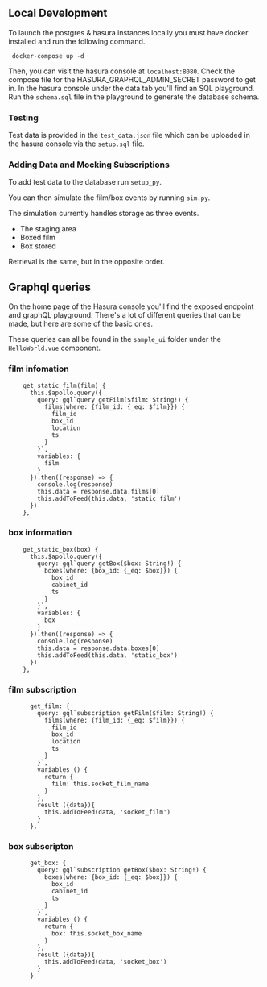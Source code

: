 ## Local Development

To launch the postgres & hasura instances locally you must have docker installed and run the following command.

`` docker-compose up -d``

Then, you can visit the hasura console at ``localhost:8080``. Check the compose file for the HASURA_GRAPHQL_ADMIN_SECRET password to get in. In the hasura console under the data tab you'll find an SQL playground. Run the ``schema.sql`` file in the playground to generate the database schema. 

### Testing
Test data is provided in the ``test_data.json`` file which can be uploaded in the hasura console via the ``setup.sql`` file.

### Adding Data and Mocking Subscriptions
To add test data to the database run ``setup_py``.

You can then simulate the film/box events by running ``sim.py``.

The simulation currently handles storage as three events.
- The staging area
- Boxed film
- Box stored

Retrieval is the same, but in the opposite order.

## Graphql queries
On the home page of the Hasura console you'll find the exposed endpoint and graphQL playground. There's a lot of different queries that can be made, but here are some of the basic ones.

These queries can all be found in the ``sample_ui`` folder under the ``HelloWorld.vue`` component.

### film infomation
```
    get_static_film(film) {
      this.$apollo.query({
        query: gql`query getFilm($film: String!) {
          films(where: {film_id: {_eq: $film}}) {
            film_id
            box_id
            location
            ts
          }
        }`,
        variables: {
          film
        }
      }).then((response) => {
        console.log(response)
        this.data = response.data.films[0]
        this.addToFeed(this.data, 'static_film')
      })
    },
```
### box information
```
    get_static_box(box) {
      this.$apollo.query({
        query: gql`query getBox($box: String!) {
          boxes(where: {box_id: {_eq: $box}}) {
            box_id
            cabinet_id
            ts
          }
        }`,
        variables: {
          box
        }
      }).then((response) => {
        console.log(response)
        this.data = response.data.boxes[0]
        this.addToFeed(this.data, 'static_box')
      })
    },
```

### film subscription
```
      get_film: {
        query: gql`subscription getFilm($film: String!) {
          films(where: {film_id: {_eq: $film}}) {
            film_id
            box_id
            location
            ts
          }
        }`,
        variables () {
          return {
            film: this.socket_film_name
          }
        },
        result ({data}){
          this.addToFeed(data, 'socket_film')
        }
      },
```

### box subscripton
```
      get_box: {
        query: gql`subscription getBox($box: String!) {
          boxes(where: {box_id: {_eq: $box}}) {
            box_id
            cabinet_id
            ts
          }
        }`,
        variables () {
          return {
            box: this.socket_box_name
          }
        },
        result ({data}){
          this.addToFeed(data, 'socket_box')
        }
      }
```